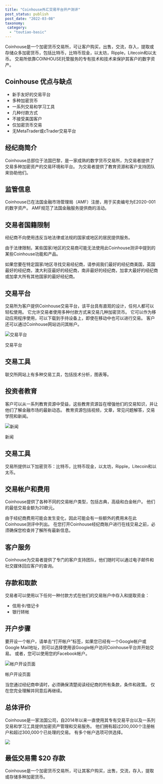 ```yaml
---
title: "Coinhouse外汇交易平台开户测评"
post_status: publish
post_date: "2022-03-08"
taxonomy:
 category: 
  - "toutiao-basic"
---
```


Coinhouse是一个加密货币交易所，可让客户购买，出售，交流，存入，提取或存储众多加密货币，包括比特币，比特币现金，以太坊，Ripple，Litecoin和以太币。 交易所依靠COINHOUSE托管服务的专有技术和技术来保护其客户的数字资产。

## Coinhouse 优点与缺点
- 新手友好的交易平台
- 多种加密货币
- 一系列交易和学习工具
- 几种付款方式
- 不接受美国客户
- 仅加密货币交易
- 无MetaTrader或cTrader交易平台


## 经纪商简介

Coinhouse总部位于法国巴黎，是一家成熟的数字货币交易所，为交易者提供了交易多种加密资产的交易环境和平台。 为交易者提供了教育资源和客户支持团队来协助他们。

## 监管信息

Coinhouse已在法国金融市场管理局（AMF）注册，用于买卖编号为E2020-001的数字资产。 AMF规范了法国金融服务提供商的活动。

## 交易者国籍限制

经纪商不向使用违反当地法律或法规的国家或地区的居民提供服务。

由于法律限制，某些国家/地区的交易商可能无法使用此Coinhouse测评中提到的某些Coinhouse功能和产品。

如果您要在特定国家/地区寻找交易经纪商，请参阅我们最好的经纪商美国，英国最好的经纪商，澳大利亚最好的经纪商，南非最好的经纪商，加拿大最好的经纪商或加拿大所有其他国家的最好经纪商。

## 交易平台

交易所为客户提供Coinhouse交易平台，该平台具有直观的设计，任何人都可以轻松使用。 它允许交易者使用多种付款方式来交易几种加密货币。 它可以作为移动应用程序使用，可以下载到手持设备上，即使在移动中也可以进行交易。 客户还可以通过Coinhouse网站访问其帐户。

![交易平台](https://cdn.fendou.la/funstoutiao/2020/11/Coinhouse-Review-Trading-Platform-1024x932.jpg "交易平台")

交易平台

## 交易工具

联交所网站上有多种交易工具，包括技术分析，图表等。

## 投资者教育

客户可以从一系列教育资源中受益，这些教育资源旨在增强他们的交易知识，并让他们了解金融市场的最新动态。 教育资源包括视频，文章，常见问题解答，交易学院和新闻。

![新闻](https://cdn.fendou.la/funstoutiao/2020/11/Coinhouse-Review-News-1024x298.jpg "新闻")

新闻

## 交易工具

交易所提供以下加密货币：比特币，比特币现金，以太坊，Ripple，Litecoin和以太币。

## 交易帐户和费用

Coinhouse提供了各种不同的交易帐户类型，包括古典，高级和白金帐户。 他们的最低交易金额为20欧元。

由于经纪商费用可能会发生变化，因此可能会有一些额外的费用未在此Coinhouse测评中列出。 在您打开Coinhouse经纪商账户进行在线交易之前，必须确保您检查并了解所有最新信息。

## 客户服务

Coinhouse为交易者提供了专门的客户支持团队，他们随时可以通过电子邮件和社交媒体回应客户的查询。

## 存款和取款

交易者可以使用以下任何一种付款方式在他们的交易账户中存入和提取资金：
- 信用卡/借记卡
- 银行转帐

## 开户步骤

要开设一个帐户，请单击“打开帐户”标签，如果您已经有一个Google帐户或Google Mail地址，则可以选择使用该Google帐户访问Coinhouse平台并开始交易。 或者，您可以使用您的Facebook帐户。

![帐户开设页面](https://cdn.fendou.la/funstoutiao/2020/11/Coinhouse-Review-Account-Opening-Page.jpg "帐户开设页面")

帐户开设页面

当您通过经纪商申请时，必须确保清楚阅读经纪商的所有条款，条件和政策。 仅在您完全理解并同意后再继续。

## 总体评价

Coinhouse是一家法国公司，自2014年以来一直使用其专有交易平台以及一系列交易和学习工具提供加密资产管理和交易服务。 他们拥有超过200,000个注册帐户和超过300,000个已处理的交易。 有多个帐户选项可供选择。

![](https://cdn.fendou.la/funstoutiao/2020/11/Coinhouse-Logo.png)

## 最低交易需 **$20** 存款

Coinhouse是一个加密货币交易所，可让其客户购买，出售，交流，存入，提取或存储多种加密货币。
